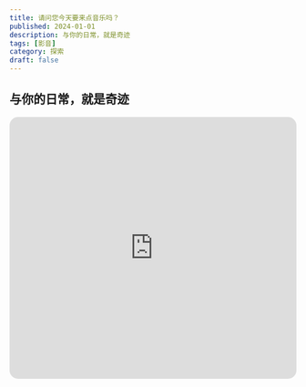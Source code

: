 ```yaml
---
title: 请问您今天要来点音乐吗？
published: 2024-01-01
description: 与你的日常，就是奇迹
tags: [影音]
category: 探索
draft: false
---
```



<!-- 
## YouTube

<iframe width="100%" height="468" src="https://www.youtube.com/embed/5gIf0_xpFPI?si=N1WTorLKL0uwLsU_" title="YouTube video player" frameborder="0" allow="accelerometer; autoplay; clipboard-write; encrypted-media; gyroscope; picture-in-picture; web-share" allowfullscreen></iframe>
 -->

## 与你的日常，就是奇迹

<iframe style="border-radius: 15px;" width="100%" height="460px" src="https://duke486.com:81/" scrolling="no" border="0" frameborder="no" framespacing="0" allowfullscreen="true"></iframe>
